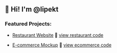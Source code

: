 ## 👋 Hi! I'm @lipekt

### Featured Projects:
- [Restaurant Website](https://lipekt.github.io/restaurant-website) 🍔
  [view restaurant code](https://github.com/lipekt/restaurant-website)

- [E-commerce Mockup](https://lipekt.github.io/ecommerce-mockup) 🛒
  [view ecommerce code](https://github.com/lipekt/ecommerce-mockup)
